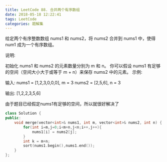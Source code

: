 ```yaml
---
title: LeetCode 88. 合并两个有序数组
date: 2018-05-18 12:22:41
tags: LeetCode
categories: 题解集
---
```

给定两个有序整数数组 nums1 和 nums2，将 nums2 合并到 nums1 中，使得 num1 成为一个有序数组。

说明:

初始化 nums1 和 nums2 的元素数量分别为 m 和 n。
你可以假设 nums1 有足够的空间（空间大小大于或等于 m + n）来保存 nums2 中的元素。
示例:

输入:
nums1 = [1,2,3,0,0,0], m = 3
nums2 = [2,5,6],       n = 3

输出: [1,2,2,3,5,6]

由于题目已经假定nums1有足够的空间，所以就很好解决了

```cpp
class Solution {
public:
    void merge(vector<int>& nums1, int m, vector<int>& nums2, int n) {
        for(int i=m,j=0;i<m+n,j<n;i++,j++){
            nums1[i] = nums2[j];
        }
        int k = m+n;
        sort(nums1.begin(),nums1.end());
    }
};
```